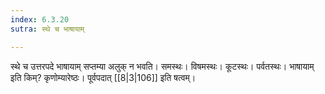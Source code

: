 ```yaml
---
index: 6.3.20
sutra: स्थे च भाषायाम्

---
```

स्थे च उत्तरपदे भाषायाम् सप्तम्या अलुक् न भवति। समस्थः। विषमस्थः। कूटस्थः। पर्वतस्थः। भाषायाम् इति किम्? कृणोम्यारेष्ठः। पूर्वपदात् [[8|3|106]] इति षत्वम्।